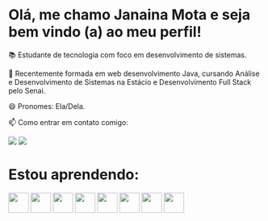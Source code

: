 # Olá, me chamo Janaina Mota e seja bem vindo (a) ao meu perfil!

📚 Estudante de tecnologia com foco em desenvolvimento de sistemas.

🔭 Recentemente formada em web desenvolvimento Java, cursando Análise e Desenvolvimento de Sistemas na Estácio e Desenvolvimento Full Stack pelo Senai.

😄 Pronomes: Ela/Dela.

📫 Como entrar em contato comigo: 
<div> 
<a href="https://www.linkedin.com/in/janainamota-/" target="_blank"><img src="https://img.shields.io/badge/-LinkedIn-%230077B5?style=for-the-badge&logo=linkedin&logoColor=white" target="_blank"></a>   
<a href = "mailto:janaother16@gmail.com"><img src="https://img.shields.io/badge/Gmail-D14836?style=for-the-badge&logo=gmail&logoColor=white" target="_blank"></a>
 </div> 
 
 # Estou aprendendo:
 
<img src="https://cdn.jsdelivr.net/gh/devicons/devicon/icons/html5/html5-original.svg"  width="40" height="40"/> <img src="https://cdn.jsdelivr.net/gh/devicons/devicon/icons/css3/css3-original.svg"  width="40" height="40"/> <img src="https://cdn.jsdelivr.net/gh/devicons/devicon/icons/java/java-original.svg" width="40" height="40"/> <img src="https://cdn.jsdelivr.net/gh/devicons/devicon/icons/react/react-original.svg" width="40" height="40"/> <img src="https://cdn.jsdelivr.net/gh/devicons/devicon/icons/mysql/mysql-original.svg" width="40" height="40"/> <img src="https://cdn.jsdelivr.net/gh/devicons/devicon/icons/figma/figma-original.svg" width="40" height="40"/> <img src="https://cdn.jsdelivr.net/gh/devicons/devicon/icons/git/git-original.svg" width="40" height="40"/> <img src="https://cdn.jsdelivr.net/gh/devicons/devicon/icons/trello/trello-plain.svg" width="40" height="40"/>
          
          

          
           


 
 
          

          
 
